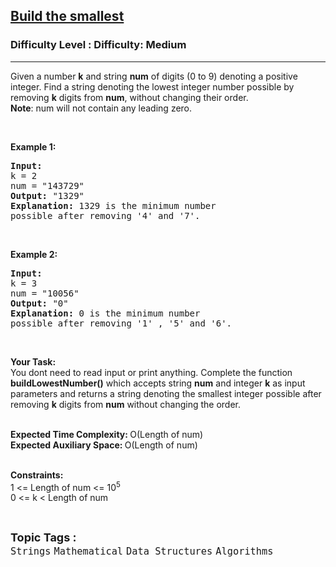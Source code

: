 <h2><a href="https://www.geeksforgeeks.org/problems/build-the-smallest2841/1?page=8&difficulty=Medium&status=unsolved&sortBy=submissions">Build the smallest</a></h2><h3>Difficulty Level : Difficulty: Medium</h3><hr><div class="problems_problem_content__Xm_eO"><p>Given a number <strong>k</strong>&nbsp;and string <strong>num</strong>&nbsp;of digits (0 to 9) denoting a positive integer.&nbsp;Find a string denoting the lowest integer number possible&nbsp;by removing <strong>k</strong>&nbsp;digits from <strong>num</strong>,&nbsp;without changing their order.<br>
<strong>Note</strong>: num will not contain any leading zero.</p>

<p>&nbsp;</p>

<p><strong>Example 1:</strong></p>

<pre><strong>Input:</strong>
k = 2
num = "143729"
<strong>Output:</strong> "1329"
<strong>Explanation: </strong>1329 is the minimum number
possible after removing '4' and '7'.</pre>

<p>&nbsp;</p>

<p><strong>Example 2:</strong></p>

<pre><strong>Input:</strong>
k = 3
num = "10056"
<strong>Output:</strong> "0"
<strong>Explanation: </strong>0 is the minimum number
possible after removing '1' , '5' and '6'.</pre>

<p>&nbsp;</p>

<p><strong>Your Task: &nbsp;</strong><br>
You dont need to read input or print anything. Complete the function <strong>buildLowestNumber()</strong>&nbsp;which accepts string <strong>num</strong>&nbsp;and integer <strong>k</strong>&nbsp;as input parameters and returns a string denoting the smallest integer possible after removing <strong>k</strong>&nbsp;digits from <strong>num</strong>&nbsp;without changing the order.</p>

<p><br>
<strong>Expected Time Complexity: </strong>O(Length of num)&nbsp;<br>
<strong>Expected Auxiliary Space: </strong>O(Length of num)&nbsp;</p>

<p><br>
<strong>Constraints:</strong><br>
1 &lt;= Length of num &lt;= 10<sup>5</sup><br>
0 &lt;= k &lt; Length of num</p>
</div><br><p><span style=font-size:18px><strong>Topic Tags : </strong><br><code>Strings</code>&nbsp;<code>Mathematical</code>&nbsp;<code>Data Structures</code>&nbsp;<code>Algorithms</code>&nbsp;